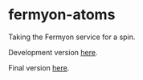 # fermyon-atoms

Taking the Fermyon service for a spin.

Development version [here](https://atoms-dev-7cotjb6o.fermyon.app/).

Final version [here](https://atoms.fermyon.app/).
